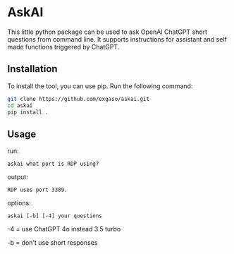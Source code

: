 # AskAI

This little python package can be used to ask OpenAI ChatGPT short questions from command line. It supports instructions for assistant and self made functions triggered by ChatGPT. 

## Installation

To install the tool, you can use pip. Run the following command:

```bash
git clone https://github.com/exgaso/askai.git
cd askai
pip install .
```

## Usage

run: 

`askai what port is RDP using?`

output: 

`RDP uses port 3389.`


options: 

`askai [-b] [-4] your questions`

-4 = use ChatGPT 4o instead 3.5 turbo

-b = don't use short responses


